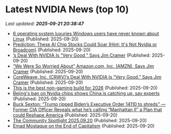 # Latest NVIDIA News (top 10)
_Last updated: **2025-09-21 20:38:47**_

- [6 operating system luxuries Windows users have never known about Linux](https://www.xda-developers.com/operating-system-luxuries-windows-users-have-never-known-about-linux/) (Published: 2025-09-20)
- [Prediction: These AI Chip Stocks Could Soar (Hint: It's Not Nvidia or Broadcom)](https://biztoc.com/x/674d4c4ee2144920) (Published: 2025-09-20)
- [’s Deal With NVIDIA Is “Very Good,” Says Jim Cramer](https://biztoc.com/x/0d78f53975540756) (Published: 2025-09-20)
- [“We Were So Worried About” Amazon.com, Inc. (AMZN), Says Jim Cramer](https://finance.yahoo.com/news/were-worried-amazon-com-inc-190530622.html) (Published: 2025-09-20)
- [CoreWeave, Inc. (CRWV)’s Deal With NVIDIA Is “Very Good,” Says Jim Cramer](https://finance.yahoo.com/news/coreweave-inc-crwv-deal-nvidia-190514967.html) (Published: 2025-09-20)
- [This is the best non-gaming build for 2026](https://www.xda-developers.com/non-gamers-should-build-this-pc-for-2026/) (Published: 2025-09-20)
- [Bejing's ban on Nvidia chips shows China is catching up, say experts](https://www.abc.net.au/news/2025-09-21/what-makes-china-confident-to-ban-nvdia-microchips/105795486) (Published: 2025-09-20)
- [Buck Sexton: “Trump ripped Biden’s Executive Order 14110 to shreds” — Former CIA Officer Reveals what he’s calling “Manhattan II” a Plan that could Reshape America](https://www.globenewswire.com/news-release/2025/09/20/3153521/0/en/Buck-Sexton-Trump-ripped-Biden-s-Executive-Order-14110-to-shreds-Former-CIA-Officer-Reveals-what-he-s-calling-Manhattan-II-a-Plan-that-could-Reshape-America.html) (Published: 2025-09-20)
- [The Community Spotlight 2025.09.20](https://www.giantbomb.com/articles/the-community-spotlight-2025-09-20/1100-6550/) (Published: 2025-09-20)
- [Emad Mostaque on the End of Capitalism](https://danielmiessler.com/blog/emad-mostaque-on-the-end-of-capitalism?utm_source=rss&utm_medium=feed&utm_campaign=website) (Published: 2025-09-20)
